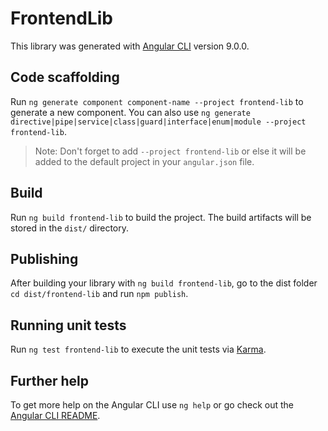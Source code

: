 # FrontendLib

This library was generated with [Angular CLI](https://github.com/angular/angular-cli) version 9.0.0.

## Code scaffolding

Run `ng generate component component-name --project frontend-lib` to generate a new component. You can also use `ng generate directive|pipe|service|class|guard|interface|enum|module --project frontend-lib`.
> Note: Don't forget to add `--project frontend-lib` or else it will be added to the default project in your `angular.json` file. 

## Build

Run `ng build frontend-lib` to build the project. The build artifacts will be stored in the `dist/` directory.

## Publishing

After building your library with `ng build frontend-lib`, go to the dist folder `cd dist/frontend-lib` and run `npm publish`.

## Running unit tests

Run `ng test frontend-lib` to execute the unit tests via [Karma](https://karma-runner.github.io).

## Further help

To get more help on the Angular CLI use `ng help` or go check out the [Angular CLI README](https://github.com/angular/angular-cli/blob/master/README.md).
